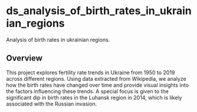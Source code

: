 # ds_analysis_of_birth_rates_in_ukrainian_regions
Analysis of birth rates in ukrainian regions.

## Overview
This project explores fertility rate trends in Ukraine from 1950 to 2019 across different regions. Using data extracted from Wikipedia, we analyze how the birth rates have changed over time and provide visual insights into the factors influencing these trends. A special focus is given to the significant dip in birth rates in the Luhansk region in 2014, which is likely associated with the Russian invasion.
